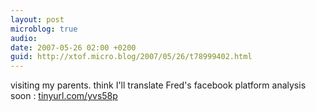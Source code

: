 ```yaml
---
layout: post
microblog: true
audio: 
date: 2007-05-26 02:00 +0200
guid: http://xtof.micro.blog/2007/05/26/t78999402.html
---
```

visiting my parents. think I'll translate Fred's facebook platform analysis soon : [tinyurl.com/yvs58p](http://tinyurl.com/yvs58p)
